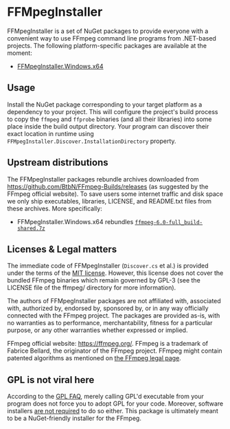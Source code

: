 FFMpegInstaller
===============
FFMpegInstaller is a set of NuGet packages to provide everyone with a convenient way to use FFmpeg command line programs from .NET-based projects. The following platform-specific packages are available at the moment:

* [FFMpegInstaller.Windows.x64](https://www.nuget.org/packages/FFMpegInstaller.Windows.x64/)

Usage
-----
Install the NuGet package corresponding to your target platform as a dependency to your project. This will configure the project's build process to copy the `ffmpeg` and `ffprobe` binaries (and all their libraries) into some place inside the build output directory. Your program can discover their exact location in runtime using `FFMpegInstaller.Discover.InstallationDirectory` property.

Upstream distributions
----------------------
The FFMpegInstaller packages rebundle archives downloaded from https://github.com/BtbN/FFmpeg-Builds/releases (as suggested by the FFmpeg official website). To save users some internet traffic and disk space we only ship executables, libraries, LICENSE, and README.txt files from these archives. More specifically:

* FFMpegInstaller.Windows.x64 rebundles [`ffmpeg-6.0-full_build-shared.7z`](https://github.com/BtbN/FFmpeg-Builds/releases/download/autobuild-2023-06-26-12-53/ffmpeg-n6.0-26-g3f345ebf21-win64-gpl-shared-6.0.zip)

Licenses & Legal matters
------------------------
The immediate code of FFMpegInstaller (`Discover.cs` et al.) is provided under the terms of the [MIT license][mit]. However, this license does not cover the bundled FFmpeg binaries which remain governed by GPL-3 (see the LICENSE file of the ffmpeg/ directory for more information).

The authors of FFMpegInstaller packages are not affiliated with, associated with, authorized by, endorsed by, sponsored by, or in any way officially connected with the FFmpeg project. The packages are provided as-is, with no warranties as to performance, merchantability, fitness for a particular purpose, or any other warranties whether expressed or implied.

FFmpeg official website: https://ffmpeg.org/.
FFmpeg is a trademark of Fabrice Bellard, the originator of the FFmpeg project.
FFmpeg might contain patented algorithms as mentioned on [the FFmpeg legal page][legal].

GPL is not viral here
---------------------
According to the [GPL FAQ][gplffaq-1], merely calling GPL'd executable from your program does not force you to adopt GPL for your code. Moreover, software installers [are not required][gplffaq-2] to do so either. This package is ultimately meant to be a NuGet-friendly installer for the FFmpeg.

[mit]: https://opensource.org/license/mit/
[legal]: https://ffmpeg.org/legal.html
[gplffaq-1]: https://www.gnu.org/licenses/gpl-faq.en.html#MereAggregation
[gplffaq-2]: https://www.gnu.org/licenses/gpl-faq.en.html#GPLCompatInstaller